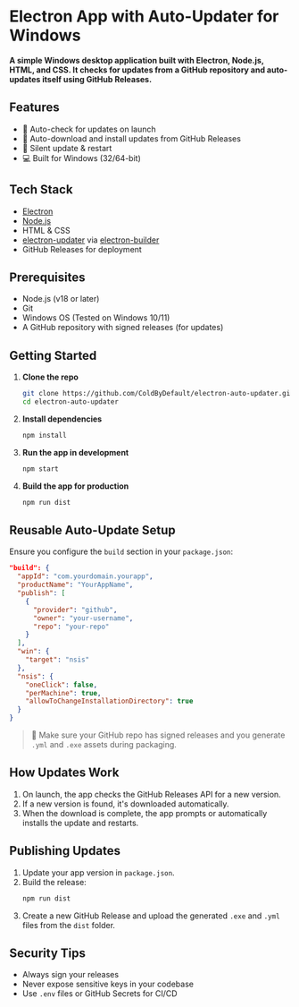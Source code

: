 # Electron App with Auto-Updater for Windows

**A simple Windows desktop application built with Electron, Node.js, HTML, and CSS. It checks for updates from a GitHub repository and auto-updates itself using GitHub Releases.**

## Features

- 🧭 Auto-check for updates on launch
- 🚀 Auto-download and install updates from GitHub Releases
- 🔁 Silent update & restart
- 💻 Built for Windows (32/64-bit)

## Tech Stack

- [Electron](https://www.electronjs.org/)
- [Node.js](https://nodejs.org/)
- HTML & CSS
- [electron-updater](https://www.electron.build/auto-update) via [electron-builder](https://www.electron.build/)
- GitHub Releases for deployment

## Prerequisites

- Node.js (v18 or later)
- Git
- Windows OS (Tested on Windows 10/11)
- A GitHub repository with signed releases (for updates)

## Getting Started

1. **Clone the repo**
   ```bash
   git clone https://github.com/ColdByDefault/electron-auto-updater.git
   cd electron-auto-updater
   ```

2. **Install dependencies**
   ```bash
   npm install
   ```

3. **Run the app in development**
   ```bash
   npm start
   ```

4. **Build the app for production**
   ```bash
   npm run dist
   ```

## Reusable Auto-Update Setup

Ensure you configure the `build` section in your `package.json`:

```json
"build": {
  "appId": "com.yourdomain.yourapp",
  "productName": "YourAppName",
  "publish": [
    {
      "provider": "github",
      "owner": "your-username",
      "repo": "your-repo"
    }
  ],
  "win": {
    "target": "nsis"
  },
  "nsis": {
    "oneClick": false,
    "perMachine": true,
    "allowToChangeInstallationDirectory": true
  }
}
```

> 🔐 Make sure your GitHub repo has signed releases and you generate `.yml` and `.exe` assets during packaging.

## How Updates Work

1. On launch, the app checks the GitHub Releases API for a new version.
2. If a new version is found, it's downloaded automatically.
3. When the download is complete, the app prompts or automatically installs the update and restarts.

## Publishing Updates

1. Update your app version in `package.json`.
2. Build the release:
   ```bash
   npm run dist
   ```
3. Create a new GitHub Release and upload the generated `.exe` and `.yml` files from the `dist` folder.

## Security Tips

- Always sign your releases
- Never expose sensitive keys in your codebase
- Use `.env` files or GitHub Secrets for CI/CD

